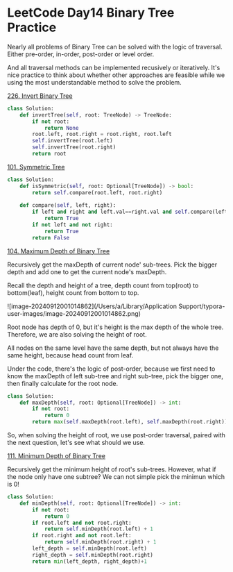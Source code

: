 # LeetCode Day14 Binary Tree Practice

Nearly all problems of Binary Tree can be solved with the logic of traversal. Either pre-order, in-order, post-order or level order. 

And all traversal methods can be implemented recusively or iteratively. It's nice practice to think about whether other approaches are feasible while we using the most understandable method to solve the problem.



[226. Invert Binary Tree](https://leetcode.com/problems/invert-binary-tree/)

```python
class Solution:
    def invertTree(self, root: TreeNode) -> TreeNode:
        if not root:
            return None
        root.left, root.right = root.right, root.left
        self.invertTree(root.left)
        self.invertTree(root.right)
        return root
```

[101. Symmetric Tree](https://leetcode.com/problems/symmetric-tree/)

```python
class Solution:
    def isSymmetric(self, root: Optional[TreeNode]) -> bool:
        return self.compare(root.left, root.right)
    
    def compare(self, left, right):
        if left and right and left.val==right.val and self.compare(left.left, right.right) and self.compare(left.right, right.left):
            return True
        if not left and not right:
            return True
        return False
```



[104. Maximum Depth of Binary Tree](https://leetcode.com/problems/maximum-depth-of-binary-tree/)

Recursively get the maxDepth of current node' sub-trees. Pick the bigger depth and add one to get the current node's maxDepth.

Recall the depth and height of a tree, depth count from top(root) to bottom(leaf), height count from bottom to top. 

![image-20240912001014862](/Users/a/Library/Application Support/typora-user-images/image-20240912001014862.png)

Root node has depth of 0, but it's height is the max depth of the whole tree. Therefore, we are also solving the height of root. 

All nodes on the same level have the same depth, but not always have the same height, because head count from leaf.

Under the code, there's the logic of post-order, because we first need to know the maxDepth of left sub-tree and right sub-tree, pick the bigger one, then finally calculate for the root node.

```python
class Solution:
    def maxDepth(self, root: Optional[TreeNode]) -> int:
        if not root:
            return 0
        return max(self.maxDepth(root.left), self.maxDepth(root.right))+1
```

So, when solving the height of root, we use post-order traversal, paired with the next question, let's see what should we use. 

[111. Minimum Depth of Binary Tree](https://leetcode.com/problems/minimum-depth-of-binary-tree/)

Recursively get the minimum height of root's sub-trees. However, what if the node only have one subtree? We can not simple pick the minimun which is 0!

```python
class Solution:
    def minDepth(self, root: Optional[TreeNode]) -> int:
        if not root:
            return 0
        if root.left and not root.right:
            return self.minDepth(root.left) + 1
        if root.right and not root.left:
            return self.minDepth(root.right) + 1
        left_depth = self.minDepth(root.left)
        right_depth = self.minDepth(root.right)
        return min(left_depth, right_depth)+1
        
```

